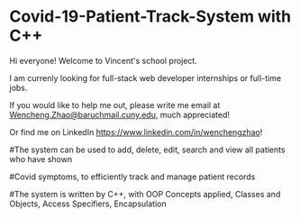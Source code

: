# Covid-19-Patient-Track-System with C++

Hi everyone! Welcome to Vincent's school project.

I am currenly looking for full-stack web developer internships or full-time jobs.

If you would like to help me out, please write me email at Wencheng.Zhao@baruchmail.cuny.edu, much appreciated!

Or find me on LinkedIn https://www.linkedin.com/in/wenchengzhao!


#The system can be used to add, delete, edit, search and view all patients who have shown

#Covid symptoms, to efficiently track and manage patient records

#The system is written by C++, with OOP Concepts applied, Classes and Objects, Access Specifiers, Encapsulation
      
